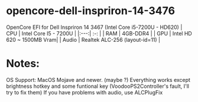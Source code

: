 # opencore-dell-inspriron-14-3476
OpenCore EFI for Dell Inspriron 14 3467 (Intel Core i5-7200U - HD620)
| CPU | Intel Core I5 - 7200U |
|:---:| :-:                   |
| RAM | 4GB-DDR4              |
| GPU | Intel HD 620 ~ 1500MB Vram|
| Audio | Realtek ALC-256 (layout-id=11) |
# Notes:
OS Support: MacOS Mojave and newer. (maybe ?)
Everything works except brightness hotkey and some funtional key (VoodooPS2Controller's fault, I'll try to fix them)
If you have problems with audio, use ALCPlugFix
